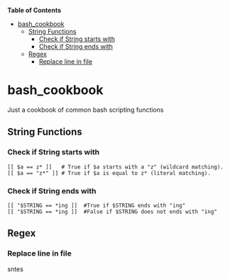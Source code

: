 <!-- START doctoc generated TOC please keep comment here to allow auto update -->
<!-- DON'T EDIT THIS SECTION, INSTEAD RE-RUN doctoc TO UPDATE -->
**Table of Contents**

- [bash_cookbook](#bash_cookbook)
  - [String Functions](#string-functions)
    - [Check if String starts with](#check-if-string-starts-with)
    - [Check if String ends with](#check-if-string-ends-with)
  - [Regex](#regex)
    - [Replace line in file](#replace-line-in-file)

<!-- END doctoc generated TOC please keep comment here to allow auto update -->

# bash_cookbook
Just a cookbook of common bash scripting functions


## String Functions

### Check if String starts with 

```
[[ $a == z* ]]   # True if $a starts with a "z" (wildcard matching).
[[ $a == "z*" ]] # True if $a is equal to z* (literal matching).
```

### Check if String ends with

```
[[ "$STRING == *ing ]]  #True if $STRING ends with "ing"
[[ "$STRING == *ing ]]  #False if $STRING does not ends with "ing"
```

## Regex 

### Replace line in file

sntes
